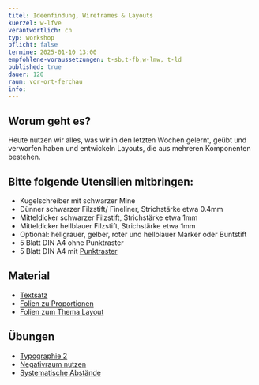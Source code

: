 ```yaml
---
titel: Ideenfindung, Wireframes & Layouts
kuerzel: w-lfve
verantwortlich: cn
typ: workshop
pflicht: false
termine: 2025-01-10 13:00
empfohlene-voraussetzungen: t-sb,t-fb,w-lmw, t-ld
published: true
dauer: 120
raum: vor-ort-ferchau
info: 
---
```


## Worum geht es?
Heute nutzen wir alles, was wir in den letzten Wochen gelernt, geübt und verworfen haben und entwickeln Layouts, die aus mehreren Komponenten bestehen.

## Bitte folgende Utensilien mitbringen:
- Kugelschreiber mit schwarzer Mine
- Dünner schwarzer Filzstift/ Fineliner, Strichstärke etwa 0.4mm
- Mitteldicker schwarzer Filzstift, Strichstärke etwa 1mm
- Mitteldicker hellblauer Filzstift, Strichstärke etwa 1mm
- Optional: hellgrauer, gelber, roter und hellblauer Marker oder Buntstift
- 5 Blatt DIN A4 ohne Punktraster
- 5 Blatt DIN A4 mit [Punktraster](https://www.viaprinto.de/media/documents/help/layouts/produkte/raster/vorlage_punktraster_DIN_A4_hoch.zip)

## Material
- [Textsatz](https://cnoss.github.io/slides/presentations/screendesign/textsatz/)
- [Folien zu Proportionen](https://cnoss.github.io/slides/presentations/screendesign/proportionen-und-abstaende/) 
- [Folien zum Thema Layout](https://cnoss.github.io/slides/presentations/screendesign/layout/)

## Übungen
- [Typographie 2](/mi-bachelor-screendesign/assignments/basics-typographie-2/)
- [Negativraum nutzen](/mi-bachelor-screendesign/assignments/workshop-006-negativraum/)
- [Systematische Abstände](/mi-bachelor-screendesign/assignments/workshop-006-systematische-abstaende/)
